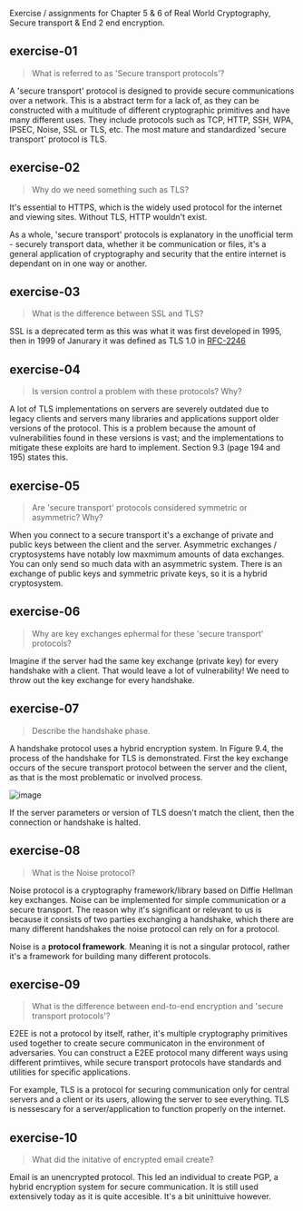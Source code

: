 Exercise / assignments for Chapter 5 & 6 of Real World Cryptography, Secure transport & End 2 end encryption.

## exercise-01

> What is referred to as 'Secure transport protocols'?

A 'secure transport' protocol is designed to provide secure communications over a network. This is a abstract term for a lack of, as they can be constructed with a multitude of different cryptographic primitives and have many different uses. They include protocols such as TCP, HTTP, SSH, WPA, IPSEC, Noise, SSL or TLS, etc. The most mature and standardized 'secure transport' protocol is TLS.


## exercise-02

> Why do we need something such as TLS?

It's essential to HTTPS, which is the widely used protocol for the internet and viewing sites. Without TLS, HTTP wouldn't exist.

As a whole, 'secure transport' protocols is explanatory in the unofficial term - securely transport data, whether it be communication or files, it's a general application of cryptography and security that the entire internet is dependant on in one way or another.

## exercise-03

> What is the difference between SSL and TLS?

SSL is a deprecated term as this was what it was first developed in 1995, then in 1999 of Janurary it was defined as TLS 1.0 in [RFC-2246](https://datatracker.ietf.org/doc/html/rfc2246)

## exercise-04

> Is version control a problem with these protocols? Why?

A lot of TLS implementations on servers are severely outdated due to legacy clients and servers many libraries and applications support older versions of the protocol. This is a problem because the amount of vulnerabilities found in these versions is vast; and the implementations to mitigate these exploits are hard to implement. Section 9.3 (page 194 and 195) states this.

## exercise-05

> Are 'secure transport' protocols considered symmetric or asymmetric? Why?

When you connect to a secure transport it's a exchange of private and public keys between the client and the server. Asymmetric exchanges / cryptosystems have notably low maxmimum amounts of data exchanges. You can only send so much data with an asymmetric system. There is an exchange of public keys and symmetric private keys, so it is a hybrid cryptosystem.

## exercise-06

> Why are key exchanges ephermal for these 'secure transport' protocols?

Imagine if the server had the same key exchange (private key) for every handshake with a client. That would leave a lot of vulnerability! We need to throw out the key exchange for every handshake.

## exercise-07

> Describe the handshake phase.

A handshake protocol uses a hybrid encryption system. In Figure 9.4, the process of the handshake for TLS is demonstrated. First the key exchange occurs of the secure transport protocol between the server and the client, as that is the most problematic or involved process.

![image](https://user-images.githubusercontent.com/92566574/191391181-6e59870f-36f0-4d1a-8763-feecc138fca2.png)

If the server parameters or version of TLS doesn't match the client, then the connection or handshake is halted.  


## exercise-08

> What is the Noise protocol?

Noise protocol is a cryptography framework/library based on Diffie Hellman key exchanges. Noise can be implemented for simple communication or a secure transport. The reason why it's significant or relevant to us is because it consists of two parties exchanging a handshake, which there are many different handshakes the noise protocol can rely on for a protocol.

Noise is a **protocol framework**. Meaning it is not a singular protocol, rather it's a framework for building many different protocols.

## exercise-09

> What is the difference between end-to-end encryption and 'secure transport protocols'?

E2EE is not a protocol by itself, rather, it's multiple cryptography primitives used together to create secure communicaton in the environment of adversaries.
You can construct a E2EE protocol many different ways using different primtiives, while secure transport protocols have standards and utilities for specific applications.

For example, TLS is a protocol for securing communication only for central servers and a client or its users, allowing the server to see everything. TLS is nessescary for a server/application to function properly on the internet.

## exercise-10

> What did the initative of encrypted email create?

Email is an unencrypted protocol. This led an individual to create PGP, a hybrid encryption system for secure communication. It is still used extensively today as it is quite accesible. It's a bit uninittuive however. 
